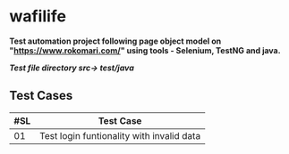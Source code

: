 # wafilife
**Test automation project following page object model on "https://www.rokomari.com/" using tools -  Selenium, TestNG  and java.**

***Test file directory  src-> test/java***

## Test Cases

| #SL  | Test Case |
| ---- | --------- |
| 01   | Test login funtionality with invalid data|
